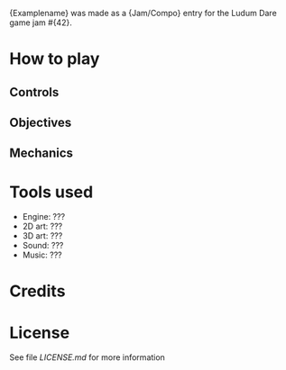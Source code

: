
{Examplename} was made as a {Jam/Compo} entry for the Ludum Dare game jam #{42}.

# How to play

## Controls

## Objectives

## Mechanics

# Tools used

- Engine: ???
- 2D art: ???
- 3D art: ???
- Sound: ???
- Music: ???

# Credits

# License

See file *LICENSE.md* for more information
